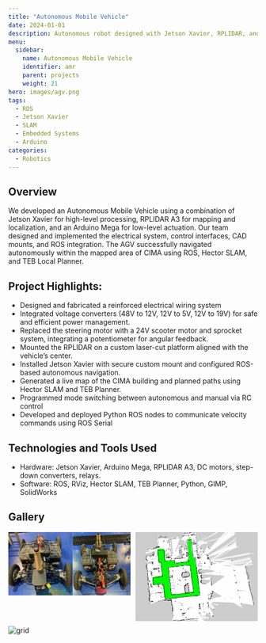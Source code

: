 ```yaml
---
title: "Autonomous Mobile Vehicle"
date: 2024-01-01
description: Autonomous robot designed with Jetson Xavier, RPLIDAR, and Arduino Mega for indoor mapping and navigation using ROS.
menu:
  sidebar:
    name: Autonomous Mobile Vehicle
    identifier: amr
    parent: projects
    weight: 21
hero: images/agv.png
tags:
  - ROS
  - Jetson Xavier
  - SLAM
  - Embedded Systems
  - Arduino
categories:
  - Robotics
---
```


## Overview

We developed an Autonomous Mobile Vehicle  using a combination of Jetson Xavier for high-level processing, RPLIDAR A3 for mapping and localization, and an Arduino Mega for low-level actuation. Our team designed and implemented the electrical system, control interfaces, CAD mounts, and ROS integration. The AGV successfully navigated autonomously within the mapped area of CIMA using ROS, Hector SLAM, and TEB Local Planner. 

## Project Highlights: 

- Designed and fabricated a reinforced electrical wiring system
- Integrated voltage converters (48V to 12V, 12V to 5V, 12V to 19V) for safe and efficient power management.
- Replaced the steering motor with a 24V scooter motor and sprocket system, integrating a potentiometer for angular feedback.
- Mounted the RPLIDAR on a custom laser-cut platform aligned with the vehicle’s center.
- Installed Jetson Xavier with secure custom mount and configured ROS-based autonomous navigation.
- Generated a live map of the CIMA building and planned paths using Hector SLAM and TEB Planner.
- Programmed mode switching between autonomous and manual via RC control
- Developed and deployed Python ROS nodes to communicate velocity commands using ROS Serial

## Technologies and Tools Used
- Hardware: Jetson Xavier, Arduino Mega, RPLIDAR A3, DC motors, step-down converters, relays.
- Software: ROS, RViz, Hector SLAM, TEB Planner, Python, GIMP, SolidWorks 

## Gallery

<div style="display: grid; grid-template-columns: repeat(auto-fit, minmax(200px, 1fr)); gap: 10px;">
  <img src="images/agv.png" alt="AMR">
  <img src="images/map.png" alt="map">
  <img src="images/grid.png" alt="grid
  ">

</div>
